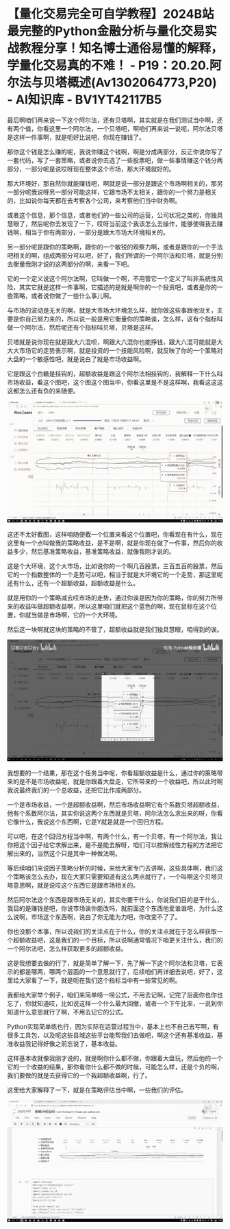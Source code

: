 # 【量化交易完全可自学教程】2024B站最完整的Python金融分析与量化交易实战教程分享！知名博士通俗易懂的解释，学量化交易真的不难！ - P19：20.20.阿尔法与贝塔概述(Av1302064773,P20) - AI知识库 - BV1YT42117B5

最后啊咱们再来说一下这个阿尔法，还有贝塔啊，其实就是在我们测试当中啊，还有两个值，你看这里一个阿尔法，一个贝塔吧，啊咱们再来说一说呃，阿尔法贝塔是这样一件事啊，就是呃好比说吧，你现在赚钱了。

那你这个钱是怎么赚的呢，我说你赚这个钱啊，啊是分成两部分，反正你说你写了一套代码，写了一套策略，或者说你去选了一些股票吧，做一些事情赚这个钱分两部分，一部分呢是说哎呀现在整体这个市场，那大环境就好的。

那大环境好，那自然你就能赚钱吧，啊就是说一部分是跟这个市场啊相关的，那另一部分呢我说呀另一部分可能这样，它跟市场不太相关，跟你的一个努力是相关的，比如说你每天都在去考察各个公司，来考察他们当中财务啊。

或者这个信息，那个信息，或者他们的一些公司的运营，公司状况之类的，你独具慧眼了，然后呢你去发现了一下，哎呀当前这个我该怎么去操作，能够使得我去赚钱啊，相当于你有两部分，一部分是跟大市场大环境相关的。

另一部分呢是跟你的策略啊，跟你的一个敏锐的观察力啊，或者是跟你的一个手法吧相关的啊，组成两部分可以吧，好了，我们所谓的一个阿尔法和贝塔，就是分别去衡量我刚才说的这两部分的啊，来看一下吧。

它的一个定义说这个阿尔法啊，它叫做一个啊，不用管它一个定义了叫非系统性风险，其实它就是这样一件事啊，它描述的是就是啊你的一个投资吧，或者是你的一些策略，或者说你做了一些什么事儿啊。

与市场的波动是无关的啊，就是大市场大环境怎么样，就你做这些事跟他没关，主要是你自己努力来的，所以说一般是用它衡量你的策略诶，怎么样，这有个指标叫做一个阿尔法，然后呢还有个指标叫贝塔，贝塔是这样。

贝塔就是说你现在就是跟大六混呗，啊跟大六混你也能挣钱，跟大六混可能就是大大大市场它的走势表示啊，就是投资的一个技能风险啊，就反映了你的一个策略对大盘的一个敏感性吧，就是说白了就是市场收益啊。

它是跟这个白糖是挂钩的，超额收益是跟这个阿尔法相挂钩的，我解释一下什么叫市场收益，看这个图吧，这个图这个图当中，你看这里是不是这样啊，我看这这这这都怎么还有负的来随便。



![](img/c00c01f56caf2fa173cd2236fde30860_1.png)

这还不太好截图，这样咱随便截一个位置来看这个位置吧，你看现在有什么，现在这里有一个点叫做我的策略收益，是不是啊，就是你现在做了一件事，然后你的收益多少，然后基准策略收益，基准策略收益，就像我刚才说的。

这是个大环境，这个大市场，比如说你的一个啊几百股票，三百五百的股票，然后它的一个指数整体的一个走势可以吧，相当于就是大环境它的一个走势，那这里呢还有什么，还有一个超额收益，超额收益是什么。

就是用你的一个策略减去哎市场的走势，通过你诶是因为你的策略，你的努力所带来的收益叫做超额收益啊，所以这里咱们就把这个蓝色的啊，现在鼠标在这个位置，你就当做是市场啊，它的一个大环境。

然后这一块啊就这块的策略的不管了，超额收益就是我们独具慧眼，咱得到的诶。

![](img/c00c01f56caf2fa173cd2236fde30860_3.png)

我想要的一个结果，那在这个任务当中呢，你看超额收益是什么，通过你的策略带来的是不是市场收益呢，就是你跟着大盘走，它所带来的一个收益吧，所以此时啊我说最终我们的一个总收益，还把它比作成两部分。

一个是市场收益，一个是超额收益啊，然后市场收益啊它有个系数贝塔超额收益，他有个系数阿尔法，其实你说这两个东西就是贝塔，阿尔法怎么求出来的呀，你看它像什么，我说这个东西啊，它是Y就是就是一个回归方程。

可以吧，在这个回归方程当中啊，有两个什么，有一个贝塔，有一个阿尔法，我让你把这个因子给它求解出来，是不是能去解呀，咱们可以按解线性方程的方法把它解出来的，当然这个只是其中一种做法啊。

等后续咱们来说因子策略分析的时候，来给大家专门去讲啊，这些具体啊，我们这个策略该怎么去办，现在大家只需要知道有这么两点就行了，一个叫啊这个贝塔贝塔意思啊，就是说哎这个东西它是跟市场相关的。

然后阿尔法这个东西是跟市场无关的，其实你要干什么，你说我们目的是干什么，我目的是赚钱是吧，你说市场诶你能改吗，就前面这个东西他爱谁谁吧，为什么这么说啊，市场这个东西啊，说白了你无能为力吧，你改变不了了。

你也没那个本事，所以说我们的关注点在于什么，你的关注点就在于怎么样获取一个超额收益吧，这是我们的一个目标，所以说啊通常情况下咱更关注什么，我们的一个阿尔法吧，怎么样获取更多的超额收益。

这是我想要去做的行了，就是简单了解一下，先了解一下这个阿尔法和贝塔，它表示的都是哪两，哪两个层面的一个意思就行了，后续咱们再详细去说吧，好了，这里给大家看了一下，就是呃在我们这个指标当中有一些常见的啊。

我都给大家举个例子，咱们来简单唠一唠公式，不用去记啊，记完了后面你也你也忘了，你就知道哎，比如说这样一个什么最大回撤，或者一个下午比率，一说到你知道什么意思就行了啊，不用去记它的公式。

Python实现简单练也行，因为实际在运营过程当中，基本上也不自己去写啊，有很多工具包，以及呢这些县城这些平台能帮我们去做吧，啊这个还有基准收益，基准收益我记得好像之前忘说了，基本收益。

这样基本收就像我刚才说的，就是啊你什么都不做，你跟着大盘玩，然后他的一个它的一个收益的结果，那你看你什么都不做的时候，可能怎么样，还是个负的啊，我们要做的就是去获得它的一个我超额收益啊，行了。

这里给大家解释了一下，就是在策略评估当中啊，一些我们的评估。

![](img/c00c01f56caf2fa173cd2236fde30860_5.png)